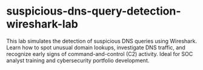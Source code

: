 # suspicious-dns-query-detection-wireshark-lab
This lab simulates the detection of suspicious DNS queries using Wireshark. Learn how to spot unusual domain lookups, investigate DNS traffic, and recognize early signs of command-and-control (C2) activity. Ideal for SOC analyst training and cybersecurity portfolio development.
